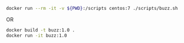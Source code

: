 ```bash
docker run --rm -it -v ${PWD}:/scripts centos:7 ./scripts/buzz.sh
```

OR

```bash
docker build -t buzz:1.0 .
docker run -it buzz:1.0
```
